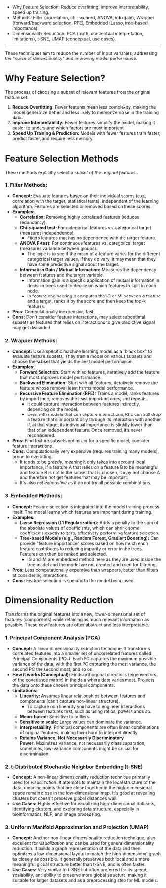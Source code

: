 - Why Feature Selection: Reduce overfitting, improve interpretability, speed up training.
- Methods: Filter (correlation, chi-squared, ANOVA, info gain), Wrapper (forward/backward selection, RFE), Embedded (Lasso, tree-based importance).
- Dimensionality Reduction: PCA (math, conceptual interpretation, limitations), t-SNE, UMAP (conceptual, use cases).
---
These techniques aim to reduce the number of input variables, addressing the "curse of dimensionality" and improving model performance.
# Why Feature Selection?

The process of choosing a subset of relevant features from the original feature set.

1. **Reduce Overfitting:** Fewer features mean less complexity, making the model generalize better and less likely to memorize noise in the training data.
2. **Improve Interpretability:** Fewer features simplify the model, making it easier to understand which factors are most important.
3. **Speed Up Training & Prediction:** Models with fewer features train faster, predict faster, and require less memory.

# Feature Selection Methods

These methods explicitly select a _subset of the original features_.

### 1. Filter Methods:
- **Concept:** Evaluate features based on their individual scores (e.g., correlation with the target, statistical tests), independent of the learning algorithm. Features are selected or removed based on these scores.
- **Examples:**
	- **Correlation:** Removing highly correlated features (reduces redundancy).
	- **Chi-squared test:** For categorical features vs. categorical target (measures independence).
		- Filters features that has no dependence with the target feature.
	- **ANOVA F-test:** For continuous features vs. categorical target (measures variance between groups).
		- The logic is to see if the mean of a feature varies for the different categorical target values, if they do vary, it may mean that they have some predictive signal about the target.
	- **Information Gain / Mutual Information:** Measures the dependency between features and the target variable.
		- Information gain is a specific application of mutual information in decision trees used to decide on which features to split in each node.
		- In feature engineering it computes the IG or MI between a feature and a target, ranks it by the score and then keep the top-k features.
- **Pros:** Computationally inexpensive, fast.
- **Cons:** Don't consider feature interactions, may select suboptimal subsets as features that relies on interactions to give predictive signal may get discarded.

### 2. Wrapper Methods:
- **Concept:** Use a specific machine learning model as a "black box" to evaluate feature subsets. They train a model on various subsets and choose the subset that yields the best model performance.
- **Examples:**
	- **Forward Selection:** Start with no features, iteratively add the feature that most improves model performance.
	- **Backward Elimination:** Start with all features, iteratively remove the feature whose removal least harms model performance.
	- **Recursive Feature Elimination (RFE):** Trains a model, ranks features by importance, removes the least important ones, and repeats. 
		- It could capture interaction between features indirectly, depending on the model.
		- Even with models that can capture interactions, RFE can still drop a feature that’s important only through its interaction with another if, at that stage, its individual importance is slightly lower than that of an independent feature. Once removed, it’s never reconsidered.
- **Pros:** Find feature subsets optimized for a specific model, consider feature interactions.
- **Cons:** Computationally very expensive (requires training many models), prone to overfitting.
	- It tends to be *greedy*, meaning it only takes into account local importance, if a feature A that relies on a feature B to be meaningful and feature B is not in the subset that is chosen, it may not choose A and therefore not get features that may be important.
	- It's also *not exhaustive* as it do not try all possible combinations.

### 3. Embedded Methods:
- **Concept:** Feature selection is integrated into the model training process itself. The model learns which features are important during training.
- **Examples:**
	- **Lasso Regression (L1 Regularization):** Adds a penalty to the sum of the absolute values of coefficients, which can shrink some coefficients exactly to zero, effectively performing feature selection.
	- **Tree-based Models (e.g., Random Forest, Gradient Boosting):** Can provide "feature importance" scores based on how much each feature contributes to reducing impurity or error in the trees. Features can then be ranked and selected.
		- IG and IM are embedded method here as they are used inside the tree model and the model are not created and used for filtering.
- **Pros:** Less computationally expensive than wrappers, better than filters at considering interactions.
- **Cons:** Feature selection is specific to the model being used.

# Dimensionality Reduction

Transforms the original features into a new, lower-dimensional set of features (components) while retaining as much relevant information as possible. These new features are often abstract and less interpretable.

### 1. Principal Component Analysis (PCA)

- **Concept:** A linear dimensionality reduction technique. It transforms correlated features into a smaller set of uncorrelated features called Principal Components (PCs). Each PC captures the maximum possible variance of the data, with the first PC capturing the most variance, the second PC the second most, and so on.
- **How it works (Conceptual):** Finds orthogonal directions (eigenvectors of the covariance matrix) in the data where data varies most. Projects the data onto these chosen principal components.
- **Limitations:**
	- **Linearity:** Assumes linear relationships between features and components (can't capture non-linear structure).
		- To capture non linearity you have to engineer interactions between features first, such as using ratios, powers ands so.
	- **Mean-based:** Sensitive to outliers.
	- **Sensitive to scale:** Large values can dominate the variance.
	- **Interpretability:** Principal components are often linear combinations of original features, making them hard to interpret directly.
	- **Retains Variance, Not Necessarily Discriminatory Power:** Maximizes variance, not necessarily class separation; sometimes, low-variance components might be crucial for discrimination.

### 2. t-Distributed Stochastic Neighbor Embedding (t-SNE)
- **Concept:** A non-linear dimensionality reduction technique primarily used for *visualization*. It attempts to maintain the local structure of the data, meaning points that are close together in the high-dimensional space remain close in the low-dimensional map. It's good at revealing clusters but doesn't preserve global distances well.
- **Use Cases:** Highly effective for visualizing high-dimensional datasets, identifying clusters, and exploring data structure, especially in bioinformatics, NLP, and image processing.

###  3. Uniform Manifold Approximation and Projection (UMAP)
- **Concept:** Another non-linear dimensionality reduction technique, also excellent for *visualization* and can be used for general dimensionality reduction. It builds a graph representation of the data and then optimizes a low-dimensional layout to match the high-dimensional graph as closely as possible. It generally preserves both local and a more meaningful global structure better than t-SNE, and is often faster.
- **Use Cases:** Very similar to t-SNE but often preferred for its speed, scalability, and ability to preserve more global structure, making it suitable for larger datasets and as a preprocessing step for ML models.